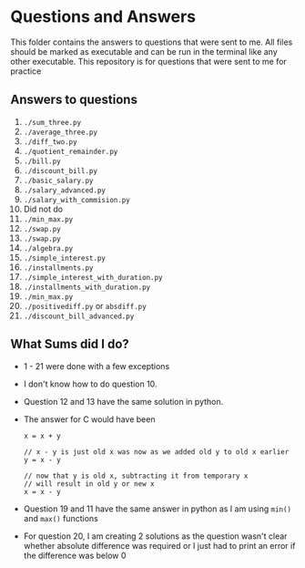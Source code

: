 Questions and Answers
=====================

This folder contains the answers to questions that were sent to me.
All files should be marked as executable and can be run in the terminal like any other executable.
This repository is for questions that were sent to me for practice


Answers to questions
--------------------

 1. `./sum_three.py`
 2. `./average_three.py`
 3. `./diff_two.py`
 4. `./quotient_remainder.py`
 5. `./bill.py`
 6. `./discount_bill.py`
 7. `./basic_salary.py`
 8. `./salary_advanced.py`
 9. `./salary_with_commision.py`
 10. Did not do
 11. `./min_max.py`
 12. `./swap.py`
 13. `./swap.py`
 14. `./algebra.py`
 15. `./simple_interest.py`
 16. `./installments.py`
 17. `./simple_interest_with_duration.py`
 18. `./installments_with_duration.py`
 19. `./min_max.py`
 20. `./positivediff.py` or `absdiff.py`
 21. `./discount_bill_advanced.py`
 

What Sums did I do?
-------------------

 - 1 - 21 were done with a few exceptions
  
 - I don't know how to do question 10.

 - Question 12 and 13 have the same solution in python.
  
 - The answer for C would have been
    ```
   x = x + y
   
   // x - y is just old x was now as we added old y to old x earlier
   y = x - y
    
   // now that y is old x, subtracting it from temporary x
   // will result in old y or new x
   x = x - y 
   ```

 - Question 19 and 11 have the same answer in python as I am using `min()` and `max()` 
   functions

 - For question 20, I am creating 2 solutions as the question wasn't clear
   whether absolute difference was required or I just had to print an error
   if the difference was below 0


